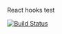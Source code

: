React hooks test

[![Build Status](https://travis-ci.org/dankreiger/react-hooks-test.svg?branch=master)](https://travis-ci.org/dankreiger/react-hooks-test)